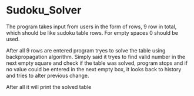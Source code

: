 # Sudoku_Solver

The program takes input from users in the form of rows, 9 row in total, which should be like sudoku table rows. For empty spaces 0 should be used. 

After all 9 rows are entered program tryes to solve the table using backpropagation algorithm. Simply said it tryes to find valid number in the next empty square and check
if the table was solved, program stops and if no value could be entered in the next empty box, it looks back to history and tries to alter previous change.

After all it will print the solved table
